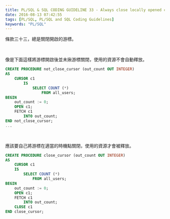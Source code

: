 ```yaml
---
title: PL/SQL & SQL CODING GUIDELINE 33 - Always close locally opened cursors
date: 2016-08-13 07:42:55
tags: [PL/SQL, PL/SQL and SQL Coding Guidelines]
keywords: "PL/SQL"
---
```


條款三十三，總是關閉開啟的游標。  

<!-- More -->

<br/>


像是下面這樣將游標開啟後並未揪游標關閉，使用的資源不會自動釋放。  

```sql
CREATE PROCEDURE not_close_cursor (out_count OUT INTEGER) 
AS 
    CURSOR c1 
        IS 
            SELECT COUNT (*) 
                FROM all_users; 
BEGIN 
    out_count := 0; 
    OPEN c1; 
    FETCH c1 
        INTO out_count; 
END not_close_cursor; 
...
```

<br/>


應該要自己將游標在適當的時機點關閉，使用的資源才會被釋放。  

```sql
CREATE PROCEDURE close_cursor (out_count OUT INTEGER) 
AS 
    CURSOR c1 
    IS 
        SELECT COUNT (*) 
            FROM all_users; 
BEGIN 
    out_count := 0; 
    OPEN c1; 
    FETCH c1 
        INTO out_count; 
    CLOSE c1 
END close_cursor;
```

